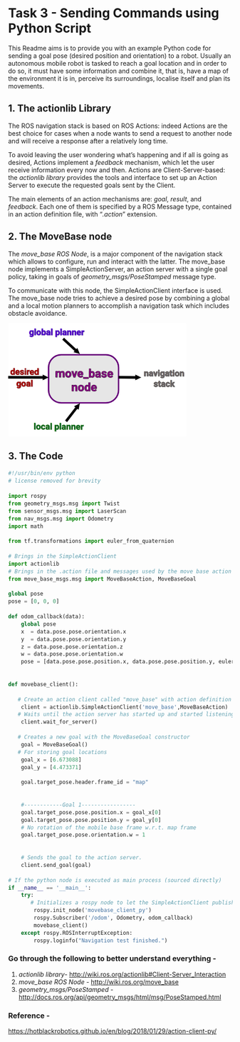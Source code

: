 ﻿# Task 3 - Sending Commands using Python Script

This Readme aims is to provide you with an example Python code for sending a goal pose (desired position and orientation) to a robot. Usually an autonomous mobile robot is tasked to reach a goal location and in order to do so, it must have some information and combine it, that is, have a map of the environment it is in, perceive its surroundings, localise itself and plan its movements. 

## 1. The  actionlib  Library

The ROS navigation stack is based on ROS Actions: indeed Actions are the best choice for cases when a node wants to send a request to another node and will receive a response after a relatively long time. 

To avoid leaving the user wondering what’s happening and if all is going as desired, Actions implement a  _feedback_  mechanism, which let the user receive information every now and then. Actions are Client-Server-based: the  _actionlib  library_ provides the tools and interface to set up an Action Server to execute the requested goals sent by the Client. 

The main elements of an action mechanisms are:  _goal_,  _result_, and  _feedback_. Each one of them is specified by a ROS Message type, contained in an action definition file, with “_.action_” extension.

## 2. The  MoveBase  node

The _move_base ROS Node_, is a major component of the navigation stack which allows to configure, run and interact with the latter. The move_base node implements a SimpleActionServer, an action server with a single goal policy, taking in goals of  _geometry_msgs/PoseStamped_  message type.

 To communicate with this node, the SimpleActionClient interface is used. The move_base node tries to achieve a desired pose by combining a global and a local motion planners to accomplish a navigation task which includes obstacle avoidance.

![](Images/Img14.png)
 
## 3. The Code

```python
#!/usr/bin/env python
# license removed for brevity

import rospy
from geometry_msgs.msg import Twist
from sensor_msgs.msg import LaserScan
from nav_msgs.msg import Odometry
import math

from tf.transformations import euler_from_quaternion

# Brings in the SimpleActionClient
import actionlib
# Brings in the .action file and messages used by the move base action
from move_base_msgs.msg import MoveBaseAction, MoveBaseGoal

global pose
pose = [0, 0, 0]

def odom_callback(data):
    global pose
    x  = data.pose.pose.orientation.x
    y  = data.pose.pose.orientation.y
    z = data.pose.pose.orientation.z
    w = data.pose.pose.orientation.w
    pose = [data.pose.pose.position.x, data.pose.pose.position.y, euler_from_quaternion([x,y,z,w])[2]]


def movebase_client():

   # Create an action client called "move_base" with action definition file "MoveBaseAction"
    client = actionlib.SimpleActionClient('move_base',MoveBaseAction)
   # Waits until the action server has started up and started listening for goals.
    client.wait_for_server()

   # Creates a new goal with the MoveBaseGoal constructor
    goal = MoveBaseGoal()
   # For storing goal locations
    goal_x = [6.673088]
    goal_y = [4.473371]

    goal.target_pose.header.frame_id = "map"


    #------------Goal 1-----------------
    goal.target_pose.pose.position.x = goal_x[0]
    goal.target_pose.pose.position.y = goal_y[0]
    # No rotation of the mobile base frame w.r.t. map frame
    goal.target_pose.pose.orientation.w = 1


    # Sends the goal to the action server.
    client.send_goal(goal)

# If the python node is executed as main process (sourced directly)
if __name__ == '__main__':
    try:
       # Initializes a rospy node to let the SimpleActionClient publish and subscribe
        rospy.init_node('movebase_client_py')
        rospy.Subscriber('/odom', Odometry, odom_callback)
        movebase_client()
    except rospy.ROSInterruptException:
        rospy.loginfo("Navigation test finished.")
```

### Go through the following to better understand everything - 

1. _actionlib  library_- http://wiki.ros.org/actionlib#Client-Server_Interaction
2. _move_base ROS Node_ - http://wiki.ros.org/move_base
3. _geometry_msgs/PoseStamped_ - http://docs.ros.org/api/geometry_msgs/html/msg/PoseStamped.html


### Reference -
https://hotblackrobotics.github.io/en/blog/2018/01/29/action-client-py/